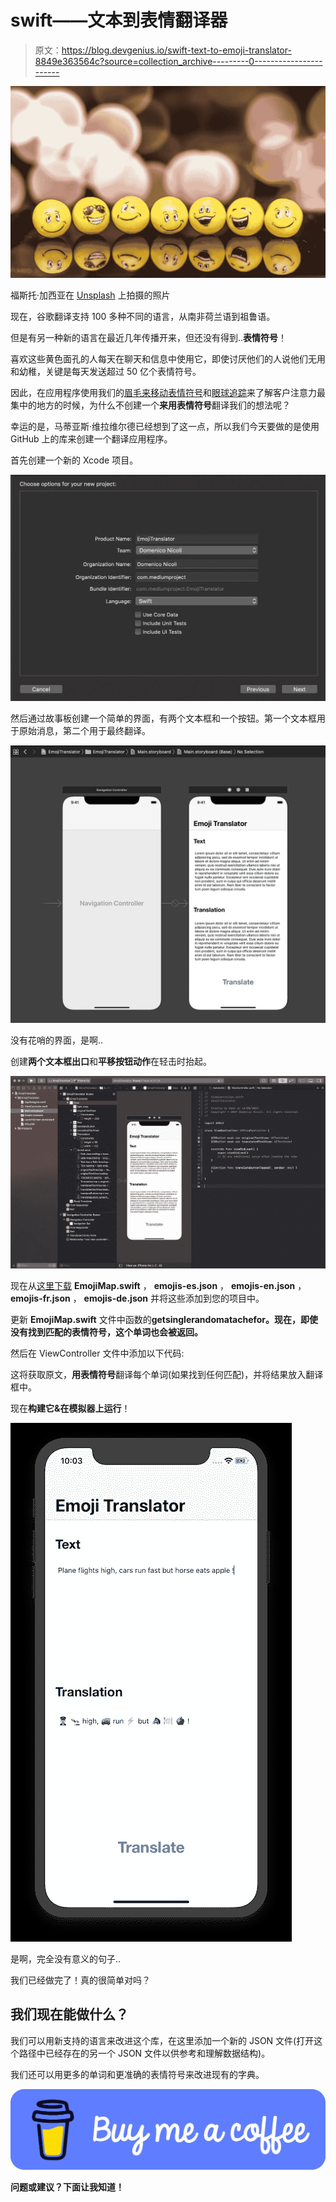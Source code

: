 # swift——文本到表情翻译器

> 原文：<https://blog.devgenius.io/swift-text-to-emoji-translator-8849e363564c?source=collection_archive---------0----------------------->

![](img/5296b614486997ef073de11d1e110439.png)

福斯托·加西亚在 [Unsplash](https://unsplash.com?utm_source=medium&utm_medium=referral) 上拍摄的照片

现在，谷歌翻译支持 100 多种不同的语言，从南非荷兰语到祖鲁语。

但是有另一种新的语言在最近几年传播开来，但还没有得到..**表情符号**！

喜欢这些黄色面孔的人每天在聊天和信息中使用它，即使讨厌他们的人说他们无用和幼稚，关键是每天发送超过 50 亿个表情符号。

因此，在应用程序使用我们的[眉毛来移动表情符号](https://apps.apple.com/us/app/rainbrow/id1312458558)和[眼球追踪](https://apps.apple.com/app/id1445341875)来了解客户注意力最集中的地方的时候，为什么不创建一个**来用表情符号**翻译我们的想法呢？

幸运的是，马蒂亚斯·维拉维尔德已经想到了这一点，所以我们今天要做的是使用 GitHub 上的库来创建一个翻译应用程序。

首先创建一个新的 Xcode 项目。

![](img/524cddb8828833e53e323fb88fcad757.png)

然后通过故事板创建一个简单的界面，有两个文本框和一个按钮。第一个文本框用于原始消息，第二个用于最终翻译。

![](img/2811d702386b4ad8fd7f7510d972feb3.png)

没有花哨的界面，是啊..

创建**两个文本框出口**和**平移按钮动作**在轻击时抬起。

![](img/03351e63ade8fb9f40a3de81a47aaebb.png)

现在从[这里下载](https://github.com/matiasvillaverde/emojimap/tree/master/EmojiMap/EmojiMap) **EmojiMap.swift** ， **emojis-es.json** ， **emojis-en.json** ， **emojis-fr.json** ， **emojis-de.json** 并将这些添加到您的项目中。

更新 **EmojiMap.swift** 文件中函数的**getsinglerandomatachefor。现在，即使没有找到匹配的表情符号，这个单词也会被返回。**

然后在 ViewController 文件中添加以下代码:

这将获取原文，**用表情符号**翻译每个单词(如果找到任何匹配)，并将结果放入翻译框中。

现在**构建它&在模拟器上运行**！

![](img/fe13f1f79ddb6acef5993054f37a1873.png)

是啊，完全没有意义的句子..

我们已经做完了！真的很简单对吗？

## 我们现在能做什么？

我们可以用新支持的语言来改进这个库，在这里添加一个新的 JSON 文件(打开这个路径中已经存在的另一个 JSON 文件以供参考和理解数据结构)。

我们还可以用更多的单词和更准确的表情符号来改进现有的字典。

[![](img/2a5f4681ef2bdba5652dc9b023b668a0.png)](https://www.buymeacoffee.com/nicolidomenico)

**问题或建议？下面让我知道！**